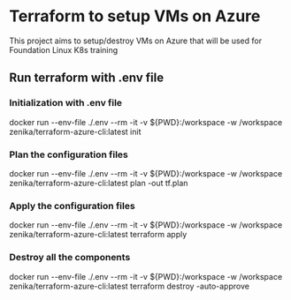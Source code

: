 # Terraform to setup VMs on Azure
This project aims to setup/destroy VMs on Azure that will be used for Foundation Linux K8s training

## Run terraform with .env file

### Initialization with .env file
docker run --env-file ./.env --rm -it -v ${PWD}:/workspace -w /workspace zenika/terraform-azure-cli:latest init

### Plan the configuration files
docker run --env-file ./.env --rm -it -v ${PWD}:/workspace -w /workspace zenika/terraform-azure-cli:latest plan -out tf.plan

### Apply the configuration files
docker run --env-file ./.env --rm -it -v ${PWD}:/workspace -w /workspace zenika/terraform-azure-cli:latest terraform apply

### Destroy all the components
docker run --env-file ./.env --rm -it -v ${PWD}:/workspace -w /workspace zenika/terraform-azure-cli:latest terraform destroy -auto-approve